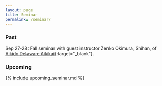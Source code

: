 ```yaml
---
layout: page
title: Seminar
permalink: /seminar/
---
```


### Past
Sep 27-28: Fall seminar with guest instructor Zenko Okimura, Shihan,
of [Aikido Delaware Aikikai](http://www.aikidoda.org/){:target="_blank"}.

### Upcoming

{% include upcoming_seminar.md %}
